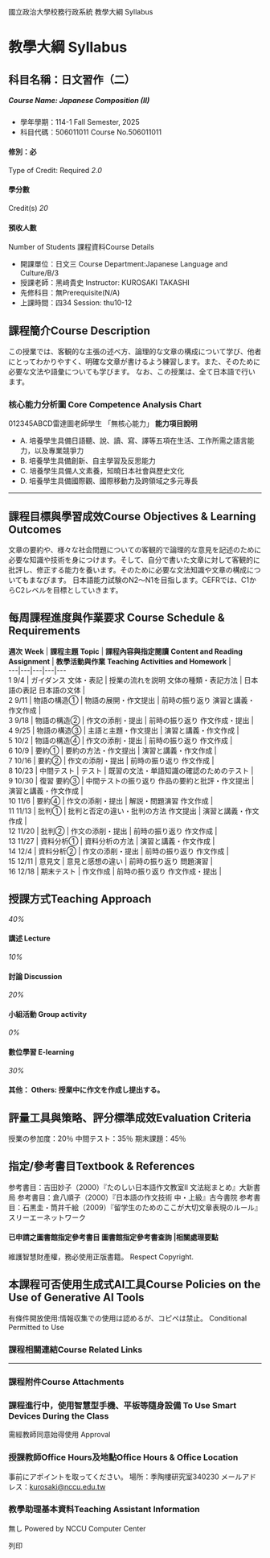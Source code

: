 國立政治大學校務行政系統 教學大綱 Syllabus
# 教學大綱 Syllabus
##  科目名稱：日文習作（二）
#####  Course Name: Japanese Composition (II)
  * 學年學期：114-1 Fall Semester, 2025 
  * 科目代碼：506011011 Course No.506011011


#### 修別：必
Type of Credit: Required 
_2.0_
#### 學分數
Credit(s)
_20_
#### 預收人數
Number of Students
課程資料Course Details
  * 開課單位：日文三 Course Department:Japanese Language and Culture/B/3 
  * 授課老師：黑﨑貴史 Instructor: KUROSAKI TAKASHI 
  * 先修科目：無Prerequisite(N/A)
  * 上課時間：四34 Session: thu10-12


##  課程簡介Course Description
この授業では、客観的な主張の述べ方、論理的な文章の構成について学び、他者にとってわかりやすく、明確な文章が書けるよう練習します。また、そのために必要な文法や語彙についても学びます。
なお、この授業は、全て日本語で行います。
###  核心能力分析圖 Core Competence Analysis Chart
012345ABCD雷達圖老師學生
「無核心能力」 
**能力項目說明**
  * A. 培養學生具備日語聽、說、讀、寫、譯等五項在生活、工作所需之語言能力，以及專業競爭力
  * B. 培養學生具備創新、自主學習及反思能力
  * C. 培養學生具備人文素養，知曉日本社會與歷史文化
  * D. 培養學生具備國際觀、國際移動力及跨領域之多元專長


* * *
##  課程目標與學習成效Course Objectives & Learning Outcomes 
文章の要約や、様々な社会問題についての客観的で論理的な意見を記述のために必要な知識や技術を身につけます。そして、自分で書いた文章に対して客観的に批評し、修正する能力を養います。そのために必要な文法知識や文章の構成についてもまなびます。
日本語能力試験のN2～N1を目指します。CEFRでは、C1からC2レベルを目標としていきます。
##  每周課程進度與作業要求 Course Schedule & Requirements
**週次** **Week** |  **課程主題** **Topic** |  **課程內容與指定閱讀** **Content and Reading Assignment** |  **教學活動與作業** **Teaching Activities and Homework** |   
---|---|---|---|---  
1 9/4 |  ガイダンス 文体・表記 |  授業の流れを説明 文体の種類・表記方法 |  日本語の表記 日本語の文体 |   
2 9/11 |  物語の構造① |  物語の展開・作文提出 |  前時の振り返り 演習と講義・作文作成 |   
3 9/18 |  物語の構造② |  作文の添削・提出 |  前時の振り返り 作文作成・提出 |   
4 9/25 |  物語の構造③ |  主語と主題・作文提出 |  演習と講義・作文作成 |   
5 10/2 |  物語の構造④ |  作文の添削・提出 |  前時の振り返り 作文作成 |   
6 10/9 |  要約① |  要約の方法・作文提出 |  演習と講義・作文作成 |   
7 10/16 |  要約② |  作文の添削・提出 |  前時の振り返り 作文作成 |   
8 10/23 |  中間テスト |  テスト |  既習の文法・単語知識の確認のためのテスト |   
9 10/30 |  復習 要約③ |  中間テストの振り返り 作品の要約と批評・作文提出 |  演習と講義・作文作成 |   
10 11/6 |  要約④ |  作文の添削・提出 |  解説・問題演習 作文作成 |   
11 11/13 |  批判① |  批判と否定の違い・批判の方法 作文提出 |  演習と講義・作文作成 |   
12 11/20 |  批判② |  作文の添削・提出 |  前時の振り返り 作文作成 |   
13 11/27 |  資料分析① |  資料分析の方法 |  演習と講義・作文作成 |   
14 12/4 |  資料分析② |  作文の添削・提出 |  前時の振り返り 作文作成 |   
15 12/11 |  意見文 |  意見と感想の違い |  前時の振り返り 問題演習 |   
16 12/18 |  期末テスト |  作文作成 |  前時の振り返り 作文作成・提出 |   
##  授課方式Teaching Approach
_40%_
####  講述 Lecture
_10%_
####  討論 Discussion
_20%_
####  小組活動 Group activity
_0%_
####  數位學習 E-learning
_30%_
####  其他： Others: 授業中に作文を作成し提出する。 
##  評量工具與策略、評分標準成效Evaluation Criteria
授業の参加度：20％
中間テスト：35％
期末課題：45％
##  指定/參考書目Textbook & References
参考書目：吉田妙子（2000）『たのしい日本語作文教室Ⅱ 文法総まとめ』大新書局
参考書目：倉八順子（2000）『日本語の作文技術 中・上級』古今書院
参考書目：石黒圭・筒井千絵（2009）『留学生のためのここが大切文章表現のルール』スリーエーネットワーク
####  已申請之圖書館指定參考書目  圖書館指定參考書查詢 |相關處理要點
維護智慧財產權，務必使用正版書籍。 Respect Copyright.
##  本課程可否使用生成式AI工具Course Policies on the Use of Generative AI Tools
有條件開放使用:情報収集での使用は認めるが、コピペは禁止。 Conditional Permitted to Use 
###  課程相關連結Course Related Links
* * *
###  課程附件Course Attachments
###  課程進行中，使用智慧型手機、平板等隨身設備 To Use Smart Devices During the Class
需經教師同意始得使用  Approval
###  授課教師Office Hours及地點Office Hours & Office Location
事前にアポイントを取ってください。
場所：季陶樓研究室340230
メールアドレス：kurosaki@nccu.edu.tw
###  教學助理基本資料Teaching Assistant Information
無し
Powered by NCCU Computer Center
  
列印
